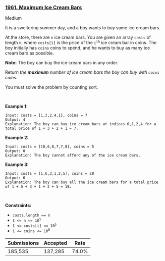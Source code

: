 ### [1961. Maximum Ice Cream Bars](https://leetcode.com/problems/maximum-ice-cream-bars/)

Medium

It is a sweltering summer day, and a boy wants to buy some ice cream bars.

At the store, there are `` n `` ice cream bars. You are given an array `` costs `` of length `` n ``, where `` costs[i] `` is the price of the <code>i<sup>th</sup></code> ice cream bar in coins. The boy initially has `` coins `` coins to spend, and he wants to buy as many ice cream bars as possible. 

__Note:__ The boy can buy the ice cream bars in any order.

Return _the __maximum__ number of ice cream bars the boy can buy with _`` coins ``_ coins._

You must solve the problem by counting sort.

 

<strong class="example">Example 1:</strong>

```
Input: costs = [1,3,2,4,1], coins = 7
Output: 4
Explanation: The boy can buy ice cream bars at indices 0,1,2,4 for a total price of 1 + 3 + 2 + 1 = 7.
```

<strong class="example">Example 2:</strong>

```
Input: costs = [10,6,8,7,7,8], coins = 5
Output: 0
Explanation: The boy cannot afford any of the ice cream bars.
```

<strong class="example">Example 3:</strong>

```
Input: costs = [1,6,3,1,2,5], coins = 20
Output: 6
Explanation: The boy can buy all the ice cream bars for a total price of 1 + 6 + 3 + 1 + 2 + 5 = 18.
```

 

__Constraints:__

*   `` costs.length == n ``
*   <code>1 <= n <= 10<sup>5</sup></code>
*   <code>1 <= costs[i] <= 10<sup>5</sup></code>
*   <code>1 <= coins <= 10<sup>8</sup></code>

| Submissions    | Accepted     | Rate   |
| -------------- | ------------ | ------ |
| 185,535 | 137,285 | 74.0% |
